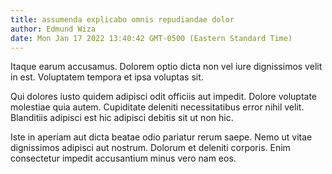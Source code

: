 ```yaml
---
title: assumenda explicabo omnis repudiandae dolor
author: Edmund Wiza
date: Mon Jan 17 2022 13:40:42 GMT-0500 (Eastern Standard Time)
---
```

Itaque earum accusamus. Dolorem optio dicta non vel iure dignissimos velit in est. Voluptatem tempora et ipsa voluptas sit.

 Qui dolores iusto quidem adipisci odit officiis aut impedit. Dolore voluptate molestiae quia autem. Cupiditate deleniti necessitatibus error nihil velit. Blanditiis adipisci est hic adipisci debitis sit ut non hic.

 Iste in aperiam aut dicta beatae odio pariatur rerum saepe. Nemo ut vitae dignissimos adipisci aut nostrum. Dolorum et deleniti corporis. Enim consectetur impedit accusantium minus vero nam eos.